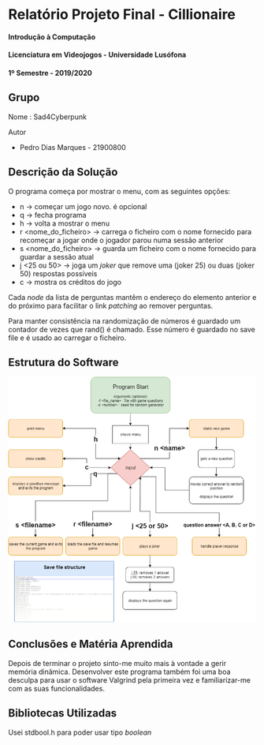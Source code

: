 # Relatório Projeto Final - Cillionaire
#### Introdução à Computação
#### Licenciatura em Videojogos - Universidade Lusófona
#### 1º Semestre - 2019/2020

## Grupo
Nome : Sad4Cyberpunk

Autor
* Pedro Dias Marques - 21900800

## Descrição da Solução
O programa começa por mostrar o menu, com as seguintes opções:
* n <nome> -> começar um jogo novo. <nome> é opcional
* q -> fecha programa
* h -> volta a mostrar o menu
* r <nome_do_ficheiro> -> carrega o ficheiro com o nome fornecido para recomeçar a jogar onde o jogador parou numa sessão anterior
* s <nome_do_ficheiro> -> guarda um ficheiro com o nome fornecido para guardar a sessão atual
* j <25 ou 50> -> joga um *joker* que remove uma (joker 25) ou duas (joker 50) respostas possíveis
* c -> mostra os créditos do jogo

Cada *node* da lista de perguntas mantêm o endereço do elemento anterior e do próximo para facilitar o link *patching* ao remover perguntas.

Para manter consistência na randomização de números é guardado um contador de vezes que rand() é chamado. Esse número é guardado no save file e é usado ao carregar o ficheiro.

## Estrutura do Software
![flowchart](flowchart.png)

## Conclusões e Matéria Aprendida
Depois de terminar o projeto sinto-me muito mais à vontade a gerir memória dinâmica. Desenvolver este programa também foi uma boa desculpa para usar o software Valgrind pela primeira vez e familiarizar-me com as suas funcionalidades.

## Bibliotecas Utilizadas
Usei stdbool.h para poder usar tipo *boolean*
